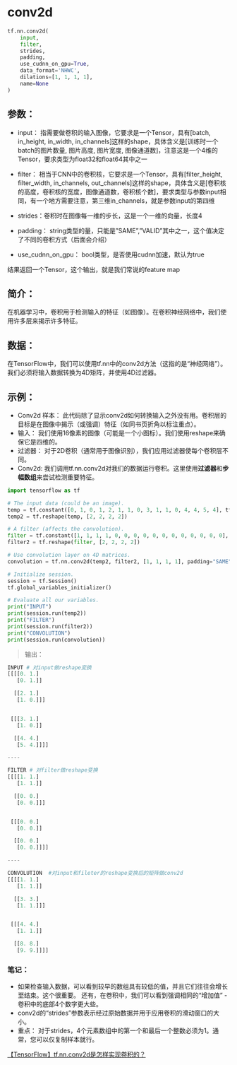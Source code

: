 # conv2d

```py
tf.nn.conv2d(
    input,
    filter,
    strides,
    padding,
    use_cudnn_on_gpu=True,
    data_format='NHWC',
    dilations=[1, 1, 1, 1],
    name=None
)
```

## 参数：

- input： 
指需要做卷积的输入图像，它要求是一个Tensor，具有[batch, in_height, in_width, in_channels]这样的shape，具体含义是[训练时一个batch的图片数量, 图片高度, 图片宽度, 图像通道数]，注意这是一个4维的Tensor，要求类型为float32和float64其中之一

- filter： 
相当于CNN中的卷积核，它要求是一个Tensor，具有[filter_height, filter_width, in_channels, out_channels]这样的shape，具体含义是[卷积核的高度，卷积核的宽度，图像通道数，卷积核个数]，要求类型与参数input相同，有一个地方需要注意，第三维in_channels，就是参数input的第四维

- strides：卷积时在图像每一维的步长，这是一个一维的向量，长度4

- padding： 
string类型的量，只能是”SAME”,”VALID”其中之一，这个值决定了不同的卷积方式（后面会介绍）

- use_cudnn_on_gpu： 
bool类型，是否使用cudnn加速，默认为true

结果返回一个Tensor，这个输出，就是我们常说的feature map

## 简介：
在机器学习中，卷积用于检测输入的特征（如图像）。在卷积神经网络中，我们使用许多层来揭示许多特征。
## 数据：
在TensorFlow中，我们可以使用tf.nn中的conv2d方法（这指的是“神经网络”）。我们必须将输入数据转换为4D矩阵，并使用4D过滤器。

## 示例：
- Conv2d 样本：
此代码除了显示conv2d如何转换输入之外没有用。卷积层的目标是在图像中揭示（或强调）特征（如同书页折角以标注重点）。
- 输入：
我们使用16像素的图像（可能是一个小图标）。我们使用reshape来确保它是四维的。
- 过滤器：
对于2D卷积（通常用于图像识别），我们应用过滤器使每个卷积层不同。
- Conv2d:
我们调用tf.nn.conv2d对我们的数据运行卷积。这里使用**过滤器**和**步幅数组**来尝试检测重要特征。
```py
import tensorflow as tf

# The input data (could be an image).
temp = tf.constant([0, 1, 0, 1, 2, 1, 1, 0, 3, 1, 1, 0, 4, 4, 5, 4], tf.float32)
temp2 = tf.reshape(temp, [2, 2, 2, 2])

# A filter (affects the convolution).
filter = tf.constant([1, 1, 1, 1, 0, 0, 0, 0, 0, 0, 0, 0, 0, 0, 0, 0], tf.float32)
filter2 = tf.reshape(filter, [2, 2, 2, 2])

# Use convolution layer on 4D matrices.
convolution = tf.nn.conv2d(temp2, filter2, [1, 1, 1, 1], padding="SAME")

# Initialize session.
session = tf.Session()
tf.global_variables_initializer()

# Evaluate all our variables.
print("INPUT")
print(session.run(temp2))
print("FILTER")
print(session.run(filter2))
print("CONVOLUTION")
print(session.run(convolution))
```
> 输出：
```py
INPUT # 对input做reshape变换
[[[[0. 1.]
   [0. 1.]]

  [[2. 1.]
   [1. 0.]]]


 [[[3. 1.]
   [1. 0.]]

  [[4. 4.]
   [5. 4.]]]]

----

FILTER # 对filter做reshape变换
[[[[1. 1.]
   [1. 1.]]

  [[0. 0.]
   [0. 0.]]]


 [[[0. 0.]
   [0. 0.]]

  [[0. 0.]
   [0. 0.]]]]

----

CONVOLUTION  #对input和fileter的reshape变换后的矩阵做conv2d
[[[[1. 1.]
   [1. 1.]]

  [[3. 3.]
   [1. 1.]]]


 [[[4. 4.]
   [1. 1.]]

  [[8. 8.]
   [9. 9.]]]]
```
### 笔记：
- 如果检查输入数据，可以看到较早的数组具有较低的值，并且它们往往会增长至结束。这个很重要。
还有，在卷积中，我们可以看到强调相同的“增加值” - 卷积中的底部4个数字更大些。 
- conv2d的“strides”参数表示经过原始数据并用于应用卷积的滑动窗口的大小。
- 重点：
  对于strides，4个元素数组中的第一个和最后一个整数必须为1。通常，您可以仅复制样本就行。

<a href="https://blog.csdn.net/mao_xiao_feng/article/details/78004522">【TensorFlow】tf.nn.conv2d是怎样实现卷积的？</a>
